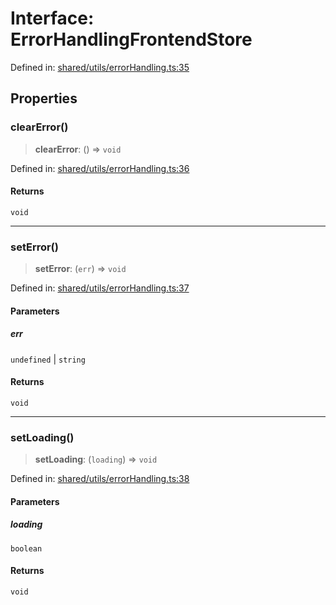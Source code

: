 # Interface: ErrorHandlingFrontendStore

Defined in: [shared/utils/errorHandling.ts:35](https://github.com/Nick2bad4u/Uptime-Watcher/blob/main/shared/utils/errorHandling.ts#L35)

## Properties

### clearError()

> **clearError**: () => `void`

Defined in: [shared/utils/errorHandling.ts:36](https://github.com/Nick2bad4u/Uptime-Watcher/blob/main/shared/utils/errorHandling.ts#L36)

#### Returns

`void`

***

### setError()

> **setError**: (`err`) => `void`

Defined in: [shared/utils/errorHandling.ts:37](https://github.com/Nick2bad4u/Uptime-Watcher/blob/main/shared/utils/errorHandling.ts#L37)

#### Parameters

##### err

`undefined` | `string`

#### Returns

`void`

***

### setLoading()

> **setLoading**: (`loading`) => `void`

Defined in: [shared/utils/errorHandling.ts:38](https://github.com/Nick2bad4u/Uptime-Watcher/blob/main/shared/utils/errorHandling.ts#L38)

#### Parameters

##### loading

`boolean`

#### Returns

`void`

